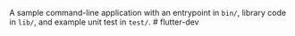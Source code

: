 A sample command-line application with an entrypoint in `bin/`, library code
in `lib/`, and example unit test in `test/`.
#   f l u t t e r - d e v  
 